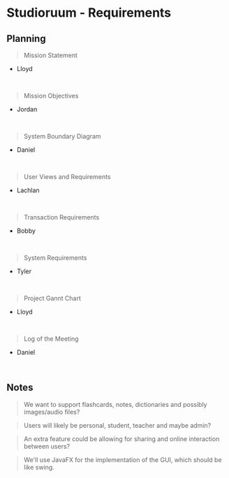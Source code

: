 # Studioruum - Requirements

Planning
--------

> Mission Statement
  - Lloyd  
  <br/>
  
> Mission Objectives
  - Jordan  
<br/>

> System Boundary Diagram
  - Daniel  
<br/>

> User Views and Requirements
  - Lachlan  
<br/>

> Transaction Requirements
  - Bobby  
<br/>

> System Requirements
  - Tyler  
<br/>

> Project Gannt Chart
  - Lloyd  
<br/>

> Log of the Meeting
  - Daniel  
<br/>

Notes
-----
> We want to support flashcards, notes, dictionaries and possibly images/audio files?

> Users will likely be personal, student, teacher and maybe admin?

> An extra feature could be allowing for sharing and online interaction between users?

> We'll use JavaFX for the implementation of the GUI, which should be like swing.
